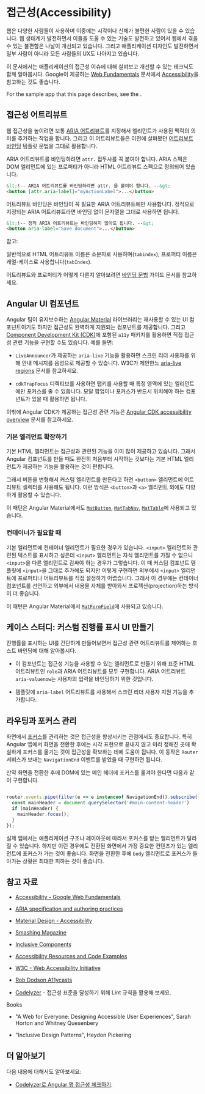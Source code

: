<!--
# Accessibility in Angular
-->
# 접근성(Accessibility)

<!--
The web is used by a wide variety of people, including those who have visual or motor impairments.
A variety of assistive technologies are available that make it much easier for these groups to
interact with web-based software applications.
In addition, designing an application to be more accessible generally improves the user experience for all users.

For an in-depth introduction to issues and techniques for designing accessible applications, see the [Accessibility](https://developers.google.com/web/fundamentals/accessibility/#what_is_accessibility) section of the Google's [Web Fundamentals](https://developers.google.com/web/fundamentals/).

This page discusses best practices for designing Angular applications that
work well for all users, including those who rely on assistive technologies.
-->
웹은 다양한 사람들이 사용하며 이중에는 시각이나 신체가 불편한 사람이 있을 수 있습니다.
웹 생태계가 발전하면서 이들을 도울 수 있는 기술도 발전하고 있어서 웹에서 겪을 수 있는 불편함은 나날이 개선되고 있습니다.
그리고 애플리케이션 디자인도 발전하면서 일부 사람이 아니라 모든 사람들의 UX도 나아지고 있습니다.

이 문서에서는 애플리케이션의 접근성 이슈에 대해 살펴보고 개선할 수 있는 테크닉도 함께 알아봅시다. Google이 제공하는 [Web Fundamentals](https://developers.google.com/web/fundamentals/) 문서에서 [Accessibility](https://developers.google.com/web/fundamentals/accessibility/#what_is_accessibility)을 참고하는 것도 좋습니다.

<div class="alert is-helpful">

  For the sample app that this page describes, see the <live-example></live-example>.

</div>


<!--
## Accessibility attributes
-->
## 접근성 어트리뷰트

<!--
Building accessible web experience often involves setting [ARIA attributes](https://developers.google.com/web/fundamentals/accessibility/semantics-aria)
to provide semantic meaning where it might otherwise be missing.
Use [attribute binding](guide/attribute-binding) template syntax to control the values of accessibility-related attributes.

When binding to ARIA attributes in Angular, you must use the `attr.` prefix, as the ARIA
specification depends specifically on HTML attributes rather than properties of DOM elements.

```html
<!- Use attr. when binding to an ARIA attribute ->
<button [attr.aria-label]="myActionLabel">...</button>
```

Note that this syntax is only necessary for attribute _bindings_.
Static ARIA attributes require no extra syntax.

```html
&lt;!-- Static ARIA attributes require no extra syntax --&gt;
<button aria-label="Save document">...</button>
```

NOTE:
-->
웹 접근성을 높이려면 보통 [ARIA 어트리뷰트](https://developers.google.com/web/fundamentals/accessibility/semantics-aria)를 지정해서 엘리먼트가 사용된 맥락의 의미를 추가하는 작업을 합니다.
그리고 이 어트리뷰트들은 이전에 살펴봤던 [어트리뷰트 바인딩](guide/attribute-binding) 템플릿 문법을 그대로 활용합니다.

ARIA 어트리뷰트를 바인딩하려면 `attr.` 접두사를 꼭 붙여야 합니다.
ARIA 스펙은 DOM 엘리먼트에 있는 프로퍼티가 아니라 HTML 어트리뷰트 스펙으로 정의되어 있습니다.

```html
&lt;!-- ARIA 어트리뷰트를 바인딩하려면 attr. 을 붙여야 합니다. --&gt;
<button [attr.aria-label]="myActionLabel">...</button>
```

어트리뷰트 바인딩은 바인딩이 꼭 필요한 ARIA 어트리뷰트에만 사용합니다.
정적으로 지정되는 ARIA 어트리뷰트라면 바인딩 없이 문자열을 그대로 사용하면 됩니다.


```html
&lt;!-- 정적 ARIA 어트리뷰트는 바인딩하지 않아도 됩니다. --&gt;
<button aria-label="Save document">...</button>
```

참고:

<div class="alert is-helpful">

   <!--
   By convention, HTML attributes use lowercase names (`tabindex`), while properties use camelCase names (`tabIndex`).

   See the [Binding syntax](guide/binding-syntax#html-attribute-vs-dom-property) guide for more background on the difference between attributes and properties.
   -->
   일반적으로 HTML 어트리뷰트 이름은 소문자로 사용하며(`tabindex`), 프로퍼티 이름은 캐멀-케이스로 사용합니다(`tabIndex`).

   어트리뷰트와 프로퍼티가 어떻게 다른지 알아보려면 [바인딩 문법](guide/binding-syntax#html-attribute-vs-dom-property) 가이드 문서를 참고하세요.

</div>


<!--
## Angular UI components
-->
## Angular UI 컴포넌트

<!--
The [Angular Material](https://material.angular.io/) library, which is maintained by the Angular team, is a suite of reusable UI components that aims to be fully accessible.
The [Component Development Kit (CDK)](https://material.angular.io/cdk/categories) includes the `a11y` package that provides tools to support various areas of accessibility.
For example:

* `LiveAnnouncer` is used to announce messages for screen-reader users using an `aria-live` region. See the W3C documentation for more information on [aria-live regions](https://www.w3.org/WAI/PF/aria-1.1/states_and_properties#aria-live).

* The `cdkTrapFocus` directive traps Tab-key focus within an element. Use it to create accessible experience for components like modal dialogs, where focus must be constrained.

For full details of these and other tools, see the [Angular CDK accessibility overview](https://material.angular.io/cdk/a11y/overview).
-->
Angular 팀이 유지보수하는 [Angular Material](https://material.angular.io/) 라이브러리는 재사용할 수 있는 UI 컴포넌트이기도 하지만 접근성도 완벽하게 지원되는 컴포넌트를 제공합니다.
그리고 [Component Development Kit (CDK)](https://material.angular.io/cdk/categories)에 포함된 `a11y` 패키지를 활용하면 직접 접근성 관련 기능을 구현할 수도 있습니다.
예를 들면:

* `LiveAnnouncer`가 제공하는 `aria-live` 기능을 활용하면 스크린 리더 사용자를 위해 안내 메시지를 음성으로 제공할 수 있습니다. W3C가 제안한느 [aria-live regions](https://www.w3.org/WAI/PF/aria-1.1/states_and_properties#aria-live) 문서를 참고하세요.

* `cdkTrapFocus` 디렉티브를 사용하면 탭키를 사용할 때 특정 영역에 있는 엘리먼트에만 포커스를 줄 수 있씁니다. 모달 팝업이나 포커스가 반드시 위치해야 하는 컴포넌트가 있을 때 활용하면 됩니다.

이밖에 Angular CDK가 제공하는 접근성 관련 기능은 [Angular CDK accessibility overview](https://material.angular.io/cdk/a11y/overview) 문서를 참고하세요.


<!--
### Augmenting native elements
-->
### 기본 엘리먼트 확장하기

<!--
Native HTML elements capture a number of standard interaction patterns that are important to accessibility.
When authoring Angular components, you should re-use these native elements directly when possible, rather than re-implementing well-supported behaviors.

For example, instead of creating a custom element for a new variety of button, you can create a component that uses an attribute selector with a native `<button>` element.
This most commonly applies to `<button>` and `<a>`, but can be used with many other types of element.

You can see examples of this pattern in Angular Material: [`MatButton`](https://github.com/angular/components/blob/50d3f29b6dc717b512dbd0234ce76f4ab7e9762a/src/material/button/button.ts#L67-L69), [`MatTabNav`](https://github.com/angular/components/blob/50d3f29b6dc717b512dbd0234ce76f4ab7e9762a/src/material/tabs/tab-nav-bar/tab-nav-bar.ts#L139), [`MatTable`](https://github.com/angular/components/blob/50d3f29b6dc717b512dbd0234ce76f4ab7e9762a/src/material/table/table.ts#L22).
-->
기본 HTML 엘리먼트는 접근성과 관련된 기능을 이미 많이 제공하고 있습니다.
그래서 Angular 컴포넌트를 만들 때도 완전히 처음부터 시작하는 것보다는 기본 HTML 엘리먼트가 제공하는 기능을 활용하는 것이 편합니다.

그래서 버튼을 변형해서 커스텀 엘리먼트를 만든다고 하면 `<button>` 엘리먼트에 어트리뷰트 셀렉터를 사용해도 됩니다.
이런 방식은 `<button>`과 `<a>` 엘리먼트 외에도 다양하게 활용할 수 있습니다.

이 패턴은 Angular Material에서도 [`MatButton`](https://github.com/angular/components/blob/master/src/material/button/button.ts#L66-L68), [`MatTabNav`](https://github.com/angular/components/blob/master/src/material/tabs/tab-nav-bar/tab-nav-bar.ts#L67), [`MatTable`](https://github.com/angular/components/blob/master/src/material/table/table.ts#L17)에 사용되고 있습니다.


<!--
### Using containers for native elements
-->
### 컨테이너가 필요할 때

<!--
Sometimes using the appropriate native element requires a container element.
For example, the native `<input>` element cannot have children, so any custom text entry components need
to wrap an `<input>` with additional elements.
While you might just include the `<input>` in your custom component's template,
this makes it impossible for users of the component to set arbitrary properties and attributes to the input element.
Instead, you can create a container component that uses content projection to include the native control in the
component's API.

You can see [`MatFormField`](https://material.angular.io/components/form-field/overview) as an example of this pattern.
-->
기본 엘리먼트에 컨테이너 엘리먼트가 필요한 경우가 있습니다.
`<input>` 엘리먼트와 관련된 텍스트를 표시하고 싶은데 `<input>` 엘리먼트는 자식 엘리먼트를 가질 수 없으니 `<input>`을 다른 엘리먼트로 감싸야 하는 경우가 그렇습니다.
이 때 커스텀 컴포넌트 템플릿에 `<input>`을 그대로 추가해도 되지만 이렇게 구현하면 외부에서 `<input>` 엘리먼트에 프로퍼티나 어트리뷰트를 직접 설정하기 어렵습니다.
그래서 이 경우에는 컨테이너 컴포넌트를 선언하고 외부에서 내용물 자체를 받아와서 프로젝션(projection)하는 방식이 더 좋습니다.

이 패턴은 Angular Material에서 [`MatFormField`](https://material.angular.io/components/form-field/overview)에 사용되고 있습니다.


<!--
## Case study: Building a custom progress bar
-->
## 케이스 스터디: 커스텀 진행률 표시 UI 만들기

<!--
The following example shows how to make a simple progress bar accessible by using host binding to control accessibility-related attributes.

* The component defines an accessibility-enabled element with both the standard HTML attribute `role`, and ARIA attributes. The ARIA attribute `aria-valuenow` is bound to the user's input.

   <code-example path="accessibility/src/app/progress-bar.component.ts" header="src/app/progress-bar.component.ts" region="progressbar-component"></code-example>


* In the template, the `aria-label` attribute ensures that the control is accessible to screen readers.

   <code-example path="accessibility/src/app/app.component.html" header="src/app/app.component.html" region="template"></code-example>


-->
진행률을 표시하는 UI를 간단하게 만들어보면서 접근성 관련 어트리뷰트를 제어하는 호스트 바인딩에 대해 알아봅시다.

* 이 컴포넌트는 접근성 기능을 사용할 수 있는 엘리먼트로 만들기 위해 표준 HTML 어트리뷰트인 `role`과 ARIA 어트리뷰트를 모두 구현합니다. ARIA 어트리뷰트 `aria-valuenow`는 사용자의 입력을 바인딩하기 위한 것입니다.

   <code-example path="accessibility/src/app/progress-bar.component.ts" header="src/app/progress-bar.component.ts" region="progressbar-component"></code-example>

* 템플릿에 `aria-label` 어트리뷰트를 사용해서 스크린 리더 사용자 지원 기능을 추가합니다.

   <code-example path="accessibility/src/app/app.component.html" header="src/app/app.component.html" region="template"></code-example>


<!--
## Routing and focus management
-->
## 라우팅과 포커스 관리

<!--
Tracking and controlling [focus](https://developers.google.com/web/fundamentals/accessibility/focus/) in a UI is an important consideration in designing for accessibility.
When using Angular routing, you should decide where page focus goes upon navigation.

To avoid relying solely on visual cues, you need to make sure your routing code updates focus after page navigation.
Use the `NavigationEnd` event from the `Router` service to know when to update
focus.

The following example shows how to find and focus the main content header in the DOM after navigation.

```ts

router.events.pipe(filter(e => e instanceof NavigationEnd)).subscribe(() => {
  const mainHeader = document.querySelector('#main-content-header')
  if (mainHeader) {
    mainHeader.focus();
  }
});

```
In a real application, the element that receives focus will depend on your specific
application structure and layout.
The focused element should put users in a position to immediately move into the main content that has just been routed into view.
You should avoid situations where focus returns to the `body` element after a route change.
-->
화면에서 [포커스](https://developers.google.com/web/fundamentals/accessibility/focus/)를 관리하는 것은 접근성을 향상시키는 관점에서도 중요합니다.
특히 Angular 앱에서 화면을 전환한 후에는 시각 표현으로 끝내지 않고 미리 정해진 곳에 확실하게 포커스를 옮기는 것이 접근성을 확보하는 데에 도움이 됩니다.
이 동작은 `Router` 서비스가 보내는 `NavigationEnd` 이벤트를 받았을 때 구현하면 됩니다.

만약 화면을 전환한 후에 DOM에 있는 메인 헤더에 포커스를 옮겨야 한다면 다음과 같이 구현합니다.

```ts

router.events.pipe(filter(e => e instanceof NavigationEnd)).subscribe(() => {
  const mainHeader = document.querySelector('#main-content-header')
  if (mainHeader) {
    mainHeader.focus();
  }
});

```

실제 앱에서는 애플리케이션 구조나 레이아웃에 따라서 포커스를 받는 엘리먼트가 달라질 수 있습니다.
하지만 이런 경우에도 전환된 화면에서 가장 중요한 컨텐츠가 있는 엘리먼트에 포커스가 가는 것이 좋습니다.
화면을 전환한 후에 `body` 엘리먼트로 포커스가 돌아가는 상황은 최대한 피하는 것이 좋습니다.


<!--
## Additional resources
-->
## 참고 자료

* [Accessibility - Google Web Fundamentals](https://developers.google.com/web/fundamentals/accessibility)

* [ARIA specification and authoring practices](https://www.w3.org/TR/wai-aria/)

* [Material Design - Accessibility](https://material.io/design/usability/accessibility.html)

* [Smashing Magazine](https://www.smashingmagazine.com/search/?q=accessibility)

* [Inclusive Components](https://inclusive-components.design/)

* [Accessibility Resources and Code Examples](https://dequeuniversity.com/resources/)

* [W3C - Web Accessibility Initiative](https://www.w3.org/WAI/people-use-web/)

* [Rob Dodson A11ycasts](https://www.youtube.com/watch?v=HtTyRajRuyY)

<!--
* [Codelyzer](http://codelyzer.com/rules/) provides linting rules that can help you make sure your code meets accessibility standards.
-->
* [Codelyzer](http://codelyzer.com/rules/) - 접근성 표준을 달성하기 위해 Lint 규칙을 활용해 보세요.

Books

* "A Web for Everyone: Designing Accessible User Experiences", Sarah Horton and Whitney Quesenbery

* "Inclusive Design Patterns", Heydon Pickering

<!--
## More on accessibility
-->
## 더 알아보기

<!--
You may also be interested in the following:
* [Audit your Angular app's accessibility with codelyzer](https://web.dev/accessible-angular-with-codelyzer/).
-->
다음 내용에 대해서도 알아보세요:

* [Codelyzer로 Angular 앱 접근성 체크하기](https://web.dev/accessible-angular-with-codelyzer/).
